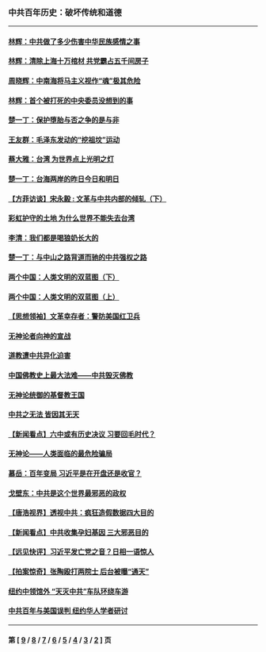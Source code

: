 ### 中共百年历史：破坏传统和道德
---
#### [林辉：中共做了多少伤害中华民族感情之事](../../pages/nf1176114/n14070968.md?10020430) 
#### [林辉：清除上海十万棺材 共党霸占五千间房子](../../pages/nf1176114/n14033735.md?10020430) 
#### [周晓辉：中南海将马主义视作“魂”极其危险](../../pages/nf1176114/n14026892.md?10020430) 
#### [林辉：首个被打死的中央委员没想到的事](../../pages/nf1176114/n13987400.md?10020430) 
#### [楚一丁：保护堕胎与否之争的是与非](../../pages/nf1176114/n13815642.md?10020430) 
#### [王友群：毛泽东发动的“挖祖坟”运动](../../pages/nf1176114/n13723639.md?10020430) 
#### [蔡大雅：台湾 为世界点上光明之灯](../../pages/nf1176114/n13531530.md?10020430) 
#### [楚一丁：台海两岸的昨日今日和明日](../../pages/nf1176114/n13531468.md?10020430) 
#### [【方菲访谈】宋永毅 : 文革与中共内部的倾轧（下）](../../pages/nf1176114/n13486836.md?10020430) 
#### [彩虹护守的土地 为什么世界不能失去台湾](../../pages/nf1176114/n13476849.md?10020430) 
#### [李清：我们都是喝狼奶长大的](../../pages/nf1176114/n13471478.md?10020430) 
#### [楚一丁：与中山之路背道而驰的中共强权之路](../../pages/nf1176114/n13437270.md?10020430) 
#### [两个中国：人类文明的双蓝图（下）](../../pages/nf1176114/n13423132.md?10020430) 
#### [两个中国：人类文明的双蓝图（上）](../../pages/nf1176114/n13422687.md?10020430) 
#### [【思想领袖】文革幸存者：警防美国红卫兵](../../pages/nf1176114/n13339289.md?10020430) 
#### [无神论者向神的宣战](../../pages/nf1176114/n13281535.md?10020430) 
#### [道教遭中共异化迫害](../../pages/nf1176114/n13281463.md?10020430) 
#### [中国佛教史上最大法难——中共毁灭佛教](../../pages/nf1176114/n13281397.md?10020430) 
#### [无神论统御的基督教王国](../../pages/nf1176114/n13281280.md?10020430) 
#### [中共之无法 皆因其无天](../../pages/nf1176114/n13281088.md?10020430) 
#### [【新闻看点】六中或有历史决议 习要回毛时代？](../../pages/nf1176114/n13222895.md?10020430) 
#### [无神论——人类面临的最危险骗局](../../pages/nf1176114/n13196137.md?10020430) 
#### [慕岳：百年变局 习近平是在开盘还是收官？](../../pages/nf1176114/n13206516.md?10020430) 
#### [戈壁东：中共是这个世界最邪恶的政权](../../pages/nf1176114/n13085641.md?10020430) 
#### [【唐浩视界】透视中共：疯狂造假数据四大目的](../../pages/nf1176114/n13080590.md?10020430) 
#### [【新闻看点】中共收集孕妇基因 三大邪恶目的](../../pages/nf1176114/n13077182.md?10020430) 
#### [【远见快评】习近平发亡党之音？日相一语惊人](../../pages/nf1176114/n13074809.md?10020430) 
#### [【拍案惊奇】张陶殴打两院士 后台被曝“通天”](../../pages/nf1176114/n13070496.md?10020430) 
#### [纽约中领馆外 “天灭中共”车队环绕车游](../../pages/nf1176114/n13070693.md?10020430) 
#### [中共百年与美国误判 纽约华人学者研讨](../../pages/nf1176114/n13067969.md?10020430) 

---
#### 第 [ [9](./9.md?10020430) / [8](./8.md?10020430) / [7](./7.md?10020430) / [6](./6.md?10020430) / [5](./5.md?10020430) / [4](./4.md?10020430) / [3](./3.md?10020430) / [2](./2.md?10020430) ] 页
